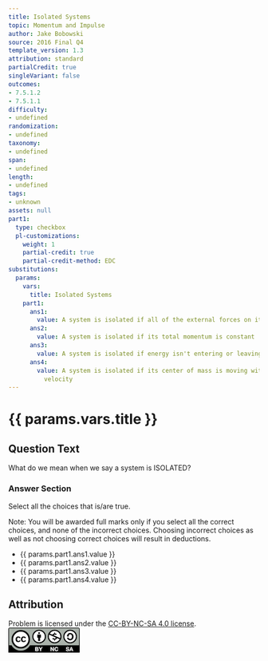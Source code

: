 ```yaml
---
title: Isolated Systems
topic: Momentum and Impulse
author: Jake Bobowski
source: 2016 Final Q4
template_version: 1.3
attribution: standard
partialCredit: true
singleVariant: false
outcomes:
- 7.5.1.2
- 7.5.1.1
difficulty:
- undefined
randomization:
- undefined
taxonomy:
- undefined
span:
- undefined
length:
- undefined
tags:
- unknown
assets: null
part1:
  type: checkbox
  pl-customizations:
    weight: 1
    partial-credit: true
    partial-credit-method: EDC
substitutions:
  params:
    vars:
      title: Isolated Systems
    part1:
      ans1:
        value: A system is isolated if all of the external forces on it are balanced
      ans2:
        value: A system is isolated if its total momentum is constant
      ans3:
        value: A system is isolated if energy isn't entering or leaving the system
      ans4:
        value: A system is isolated if its center of mass is moving with constant
          velocity
---
```

# {{ params.vars.title }}

## Question Text

What do we mean when we say a system is ISOLATED?

### Answer Section

Select all the choices that is/are true.

Note: You will be awarded full marks only if you select all the correct choices, and none of the incorrect choices. Choosing incorrect choices as well as not choosing correct choices will result in deductions.

- {{ params.part1.ans1.value }}
- {{ params.part1.ans2.value }}
- {{ params.part1.ans3.value }}
- {{ params.part1.ans4.value }}

## Attribution

Problem is licensed under the [CC-BY-NC-SA 4.0 license](https://creativecommons.org/licenses/by-nc-sa/4.0/).<br> ![The Creative Commons 4.0 license requiring attribution-BY, non-commercial-NC, and share-alike-SA license.](https://raw.githubusercontent.com/firasm/bits/master/by-nc-sa.png)